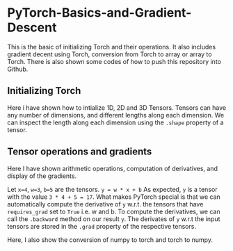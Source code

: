 # PyTorch-Basics-and-Gradient-Descent
This is the basic of initializing Torch and their operations. It also includes gradient decent using Torch, conversion from Torch to array or array to Torch. There is also shown some codes of how to push this repository into Github. 

## Initializing Torch
Here i have shown how to intialize 1D, 2D and 3D Tensors. Tensors can have any number of dimensions, and different lengths along each dimension. We can inspect the length along each dimension using the `.shape` property of a tensor.

## Tensor operations and gradients
Here I have shown arithmetic operations, computation of derivatives, and display of the gradients.

Let `x=4`, `w=3`, `b=5` are the tensors.
`y = w * x + b`
As expected, `y` is a tensor with the value `3 * 4 + 5 = 17`. What makes PyTorch special is that we can automatically compute the derivative of `y` w.r.t. the tensors that have `requires_grad` set to `True` i.e. w and b. To compute the derivatives, we can call the `.backward` method on our result `y`. The derivates of `y` w.r.t the input tensors are stored in the `.grad` property of the respective tensors.

Here, I also show the conversion of numpy to torch and torch to numpy.
